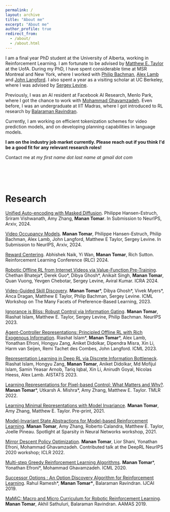 ```yaml
---
permalink: /
layout: archive
title: "About me"
excerpt: "About me"
author_profile: true
redirect_from: 
  - /about/
  - /about.html
---
```


I am a final year PhD student at the University of Alberta, working in Reinforcement Learning. I am fortunate to be advised by [Matthew E. Taylor](https://drmatttaylor.net/) at the UofA. During my PhD, I have spent considerable time at MSR Montreal and New York, where I worked with [Philip Bachman](https://www.microsoft.com/en-us/research/people/phbachma/), [Alex Lamb](https://sites.google.com/view/alexmlamb/home) and [John Langford](https://www.microsoft.com/en-us/research/people/jcl/). I also spent a year as a visiting scholar at UC Berkeley, where I was advised by [Sergey Levine](https://people.eecs.berkeley.edu/~svlevine/).

Previously, I was an AI resident at Facebook AI Research, Menlo Park, where I got the chance to work with [Mohammad Ghavamzadeh](https://mohammadghavamzadeh.github.io/). Even before, I was an undergraduate at IIT Madras, where I got introduced to RL research by [Balaraman Ravindran](https://www.cse.iitm.ac.in/~ravi/).

Currently, I am working on efficient tokenization schemes for video prediction models, and on developing planning capabilities in language models.

**I am on the industry job market currently. Please reach out if you think I'd be a good fit for any relevant research roles!**
 
Contact me at <em> my first name dot last name at gmail dot com </em>

<br/><br/><br/>

# Research  

[Unified Auto-encoding with Masked Diffusion](). Philippe Hansen-Estruch, Sriram Vishwanath, Amy Zhang, **Manan Tomar**. In Submission to NeurIPS, Arxiv, 2024.

[Video Occupancy Models](). **Manan Tomar**, Philippe Hansen-Estruch, Philip Bachman, Alex Lamb, John Langford, Matthew E Taylor, Sergey Levine. In Submission to NeurIPS, Arxiv, 2024.

[Reward Centering](https://arxiv.org/abs/2405.09999). Abhishek Naik, Yi Wan, **Manan Tomar**, Rich Sutton. Reinforcement Learning Conference (RLC) 2024.

[Robotic Offline RL from Internet Videos via Value-Function Pre-Training](https://arxiv.org/pdf/2309.13041). Chethan Bhateja\*, Derek Guo\*, Dibya Ghosh\*, Anikait Singh, **Manan Tomar**, Quan Vuong, Yevgen Chebotar, Sergey Levine, Aviral Kumar. ICRA 2024.

[Video-Guided Skill Discovery](https://openreview.net/pdf?id=lF3eFxpfSq). **Manan Tomar**\*, Dibya Ghosh\*, Vivek Myers\*, Anca Dragan, Matthew E Taylor, Philip Bachman, Sergey Levine. ICML Workshop on The Many Facets of Preference-Based Learning, 2023.

[Ignorance is Bliss: Robust Control via Information Gating](https://arxiv.org/abs/2303.06121). **Manan Tomar**, Riashat Islam, Matthew E. Taylor, Sergey Levine, Philip Bachman. NeurIPS 2023.

[Agent-Controller Representations: Principled Offline RL with Rich Exogenous Information](https://arxiv.org/abs/2211.00164). Riashat Islam\*, **Manan Tomar**\*, Alex Lamb, Yonathan Efroni, Hongyu Zang, Aniket Didolkar, Dipendra Misra, Xin Li, Harm van Seijen, Remi Tachet des Combes, John Langford. ICML 2023.

[Representation Learning in Deep RL via Discrete Information Bottleneck](https://arxiv.org/abs/2212.13835). Riashat Islam, Hongyu Zang, **Manan Tomar**, Aniket Didolkar, Md Mofijul Islam, Samin Yeasar Arnob, Tariq Iqbal, Xin Li, Anirudh Goyal, Nicolas Heess, Alex Lamb. AISTATS 2023.

[Learning Representations for Pixel-based Control: What Matters and Why?](https://arxiv.org/pdf/2111.07775.pdf). **Manan Tomar**\*, Utkarsh A. Mishra\*, Amy Zhang, Matthew E. Taylor. TMLR 2022.

[Learning Minimal Representations with Model Invariance](https://openreview.net/pdf?id=v3LXWP63qOZ). **Manan Tomar**, Amy Zhang, Matthew E. Taylor. Pre-print, 2021.

[Model-Invariant State Abstractions for Model-based Reinforcement Learning](https://arxiv.org/pdf/2102.09850.pdf). **Manan Tomar**, Amy Zhang, Roberto Calandra, Matthew E. Taylor, Joelle Pineau. Spotlight at Sparsity in Neural Networks workshop, 2021.

[Mirror Descent Policy Optimization](https://arxiv.org/abs/2005.09814.pdf). **Manan Tomar**, Lior Shani, Yonathan Efroni, Mohammad Ghavamzadeh. Contributed talk at the DeepRL NeurIPS 2020 workshop; ICLR 2022. 

[Multi-step Greedy Reinforcement Learning Algorithms](https://arxiv.org/abs/1910.02919.pdf). **Manan Tomar**\*, Yonathan Efroni\*, Mohammad Ghavamzadeh. ICML 2020.

[Successor Options : An Option Discovery Algorithm for Reinforcement Learning](https://arxiv.org/pdf/1905.05731.pdf). Rahul Ramesh\*, **Manan Tomar\***, Balaraman Ravindran. IJCAI 2019.

[MaMiC: Macro and Micro Curriculum for Robotic Reinforcement Learning](https://arxiv.org/pdf/1905.07193.pdf). **Manan Tomar**, Akhil Sathuluri, Balaraman Ravindran. AAMAS 2019.